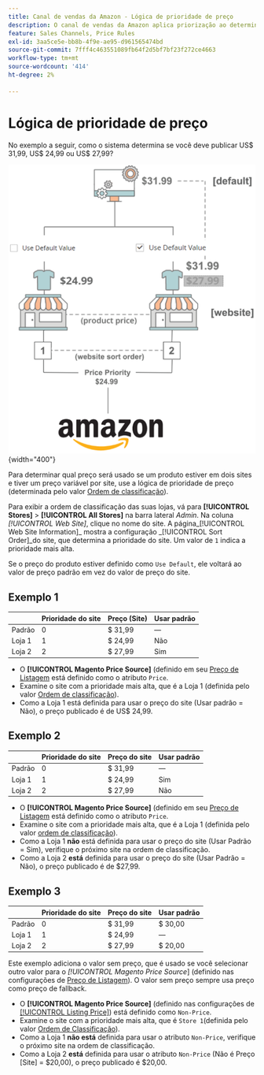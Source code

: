 ```yaml
---
title: Canal de vendas da Amazon - Lógica de prioridade de preço
description: O canal de vendas da Amazon aplica priorização ao determinar o preço publicado para uma lista do Amazon.
feature: Sales Channels, Price Rules
exl-id: 3aa5ce5e-bb8b-4f9e-ae95-d961565474bd
source-git-commit: 7fff4c463551089fb64f2d5bf7bf23f272ce4663
workflow-type: tm+mt
source-wordcount: '414'
ht-degree: 2%

---
```


# Lógica de prioridade de preço

No exemplo a seguir, como o sistema determina se você deve publicar US$ 31,99, US$ 24,99 ou US$ 27,99?

![escopo de preços do Commerce](assets/amazon-price-scope.png){width="400"}

Para determinar qual preço será usado se um produto estiver em dois sites e tiver um preço variável por site, use a lógica de prioridade de preço (determinada pelo valor [Ordem de classificação](https://experienceleague.adobe.com/docs/commerce-admin/stores-sales/site-store/store-views.html)).

Para exibir a ordem de classificação das suas lojas, vá para **[!UICONTROL Stores]** > **[!UICONTROL All Stores]** na barra lateral _Admin_. Na coluna _[!UICONTROL Web Site]_, clique no nome do site. A página_[!UICONTROL Web Site Information]_ mostra a configuração _[!UICONTROL Sort Order]_do site, que determina a prioridade do site. Um valor de `1` indica a prioridade mais alta.

Se o preço do produto estiver definido como `Use Default`, ele voltará ao valor de preço padrão em vez do valor de preço do site.

## Exemplo 1

|         | Prioridade do site | Preço (Site) | Usar padrão |
|---------|------------------|-----------------|-------------|
| Padrão | 0 | $ 31,99 | — |
| Loja 1 | 1 | $ 24,99 | Não |
| Loja 2 | 2 | $ 27,99 | Sim |

- O **[!UICONTROL Magento Price Source]** (definido em seu [Preço de Listagem](./listing-price.md) está definido como o atributo `Price`.
- Examine o site com a prioridade mais alta, que é a Loja 1 (definida pelo valor [Ordem de classificação](https://experienceleague.adobe.com/docs/commerce-admin/stores-sales/site-store/store-views.html)).
- Como a Loja 1 está definida para usar o preço do site (Usar padrão = Não), o preço publicado é de US$ 24,99.

## Exemplo 2

|         | Prioridade do site | Preço do site | Usar padrão |
|---------|------------------|---------------|-------------|
| Padrão | 0 | $ 31,99 | — |
| Loja 1 | 1 | $ 24,99 | Sim |
| Loja 2 | 2 | $ 27,99 | Não |

- O **[!UICONTROL Magento Price Source]** (definido em seu [Preço de Listagem](./listing-price.md) está definido como o atributo `Price`.
- Examine o site com a prioridade mais alta, que é a Loja 1 (definida pelo valor [ordem de classificação](https://experienceleague.adobe.com/docs/commerce-admin/stores-sales/site-store/store-views.html)).
- Como a Loja 1 **não** está definida para usar o preço do site (Usar Padrão = Sim), verifique o próximo site na ordem de classificação.
- Como a Loja 2 **está** definida para usar o preço do site (Usar Padrão = Não), o preço publicado é de $27,99.

## Exemplo 3

|         | Prioridade do site | Preço do site | Usar padrão |
|---------|------------------|---------------|-------------|
| Padrão | 0 | $ 31,99 | $ 30,00 |
| Loja 1 | 1 | $ 24,99 | — |
| Loja 2 | 2 | $ 27,99 | $ 20,00 |

Este exemplo adiciona o valor sem preço, que é usado se você selecionar outro valor para o _[!UICONTROL Magento Price Source_] (definido nas configurações de [Preço de Listagem](./listing-price.md)). O valor sem preço sempre usa preço como preço de fallback.

- O **[!UICONTROL Magento Price Source]** (definido nas configurações de [[!UICONTROL Listing Price]](./listing-price.md)) está definido como `Non-Price`.
- Examine o site com a prioridade mais alta, que é `Store 1`(definida pelo valor [Ordem de Classificação](https://experienceleague.adobe.com/docs/commerce-admin/stores-sales/site-store/store-views.html)).
- Como a Loja 1 **não está** definida para usar o atributo `Non-Price`, verifique o próximo site na ordem de classificação.
- Como a Loja 2 **está** definida para usar o atributo `Non-Price` (Não é Preço [Site] = $20,00), o preço publicado é $20,00.
